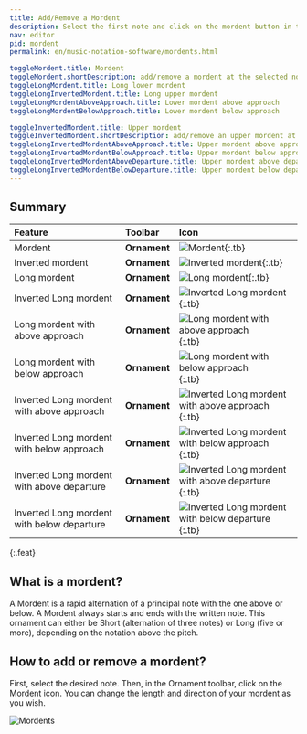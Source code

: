 ```yaml
---
title: Add/Remove a Mordent
description: Select the first note and click on the mordent button in the Ornament menu.
nav: editor
pid: mordent
permalink: en/music-notation-software/mordents.html

toggleMordent.title: Mordent
toggleMordent.shortDescription: add/remove a mordent at the selected note
toggleLongMordent.title: Long lower mordent
toggleLongInvertedMordent.title: Long upper mordent
toggleLongMordentAboveApproach.title: Lower mordent above approach
toggleLongMordentBelowApproach.title: Lower mordent below approach

toggleInvertedMordent.title: Upper mordent
toggleInvertedMordent.shortDescription: add/remove an upper mordent at the selected note
toggleLongInvertedMordentAboveApproach.title: Upper mordent above approach
toggleLongInvertedMordentBelowApproach.title: Upper mordent below approach
toggleLongInvertedMordentAboveDeparture.title: Upper mordent above departure
toggleLongInvertedMordentBelowDeparture.title: Upper mordent below departure
---
```


## Summary

| Feature | Toolbar | Icon |
|:--------|:--------|:-----|
| Mordent | **Ornament** | ![Mordent](https://prod.flat-cdn.com/img/icons/editorActions/mordent.svg){:.tb} |
| Inverted mordent | **Ornament** | ![Inverted mordent](https://prod.flat-cdn.com/img/icons/editorActions/mordentInverted.svg){:.tb} |
| Long mordent | **Ornament** | ![Long mordent](https://prod.flat-cdn.com/img/icons/editorActions/mordentLong.svg){:.tb} |
| Inverted Long mordent | **Ornament** | ![Inverted Long mordent](https://prod.flat-cdn.com/img/icons/editorActions/mordentLongInverted.svg){:.tb} |
| Long mordent with above approach | **Ornament** | ![Long mordent with above approach](https://prod.flat-cdn.com/img/icons/editorActions/mordentLongAboveApproach.svg){:.tb} |
| Long mordent with below approach | **Ornament** | ![Long mordent with below approach](https://prod.flat-cdn.com/img/icons/editorActions/mordentLongBelowApproach.svg){:.tb} |
| Inverted Long mordent with above approach | **Ornament** | ![Inverted Long mordent with above approach](https://prod.flat-cdn.com/img/icons/editorActions/mordentLongInvertedAboveApproach.svg){:.tb} |
| Inverted Long mordent with below approach | **Ornament** | ![Inverted Long mordent with below approach](https://prod.flat-cdn.com/img/icons/editorActions/mordentLongInvertedBelowApproach.svg){:.tb} |
| Inverted Long mordent with above departure | **Ornament** | ![Inverted Long mordent with above departure](https://prod.flat-cdn.com/img/icons/editorActions/mordentLongInvertedAboveDeparture.svg){:.tb} |
| Inverted Long mordent with below departure | **Ornament** | ![Inverted Long mordent with below departure](https://prod.flat-cdn.com/img/icons/editorActions/mordentLongInvertedBelowDeparture.svg){:.tb} |
{:.feat}

## What is a mordent?

A Mordent is a rapid alternation of a principal note with the one above or below. A Mordent always starts and ends with the written note. This ornament can either be Short (alternation of three notes) or Long (five or more), depending on the notation above the pitch.

## How to add or remove a mordent?

First, select the desired note. Then, in the Ornament toolbar, click on the Mordent icon. You can change the length and direction of your mordent as you wish.

![Mordents](/help/assets/img/editor/mordents.png)